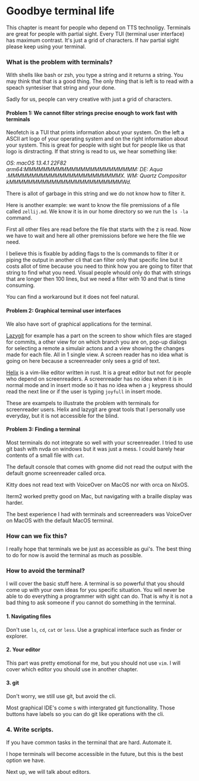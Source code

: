 # Goodbye terminal life

This chapter is meant for people who depend on TTS technoligy. 
Terminals are great for people with partial sight. Every TUI (terminal user interface) has maximum contrast. It's just a grid of characters. 
If hav partial sight please keep using your terminal.

### What is the problem with terminals?

With shells like bash or zsh, you type a string and it returns a string.
You may think that that is a good thing. The only thing that is left is to read with a speach syntesiser that string and your done.

Sadly for us, people can very creative with just a grid of characters. 

#### Problem 1: We cannot filter strings precise enough to work fast with terminals

Neofetch is a TUI that prints information about your system. 
On the left a ASCII art logo of your operating system and on the right information about your system.
This is great for people with sight but for people like us that logo is dirstracting. 
If that string is read to us, we hear something like: 

_OS: macOS 13.4.1 22F82 arm64:MMMMMMMMMMMMMMMMMMMMMMMM: DE: Aqua .MMMMMMMMMMMMMMMMMMMMMMMMX. WM: Quartz Compositor kMMMMMMMMMMMMMMMMMMMMMMMMWd._

There is allot of garbage in this string and we do not know how to filter it.

Here is another example: we want to know the file premissions of a file called ```zellij.md```. 
We know it is in our home directory so we run the ```ls -la``` command. 

First all other files are read before the file that starts with the z is read. 
Now we have to wait and here all other premissions before we here the file we need.

I believe this is fixable by adding flags to the ls commands to filter it or piping the output in another cli that can filter only that specific line but it costs allot of time because you need to think how you are going to filter that string to find what you need.
Visual people whould only do that with strings that are longer then 100 lines, but we need a filter with 10 and that is time consuming.

You can find a workaround but it does not feel natural.

#### Problem 2: Graphical terminal user interfaces

We also have sort of graphical applications for the terminal.

[Lazygit](https://github.com/jesseduffield/lazygit) for example has a part on the screen to show which files are staged for commits, a other view for on which branch you are on, pop-up dialogs for selecting a remote a simulair actons and a view showing the changes made for each file. 
All in 1 single view. A screen reader has no idea what is going on here because a screenreader only sees a grid of text.

[Helix](https://github.com/helix-editor/helix) is a vim-like editor written in rust. 
It is a great editor but not for people who depend on screenreaders. 
A screenreader has no idea when it is in normal mode and in insert mode so it has no idea when a ```j``` keypress should read the next line or if the user is typing ```joyfull``` in insert mode.

These are exampels to illustrate the problem with terminals for screenreader users.
Helix and lazygit are great tools that I personally use everyday, but it is not accessible for the blind.

#### Problem 3: Finding a terminal

Most terminals do not integrate so well with your screenreader.
I tried to use git bash with nvda on windows but it was just a mess. I could barely hear contents of a small file with ```cat```. 

The default console that comes with gnome did not read the output with the default gnome screenreader called orca.

Kitty does not read text with VoiceOver on MacOS nor with orca on NixOS.

Iterm2 worked pretty good on Mac, but navigating with a braille display was harder.

The best experience I had with terminals and screenreaders was VoiceOver on MacOS with the default MacOS terminal.

### How can we fix this?

I really hope that terminals we be just as accessible as gui's.
The best thing to do for now is avoid the terminal as much as possible.

### How to avoid the terminal?

I will cover the basic stuff here. A terminal is so powerful that you should come up with your own ideas for you specific situation.
You will never be able to do everything a programmer with sight can do.
That is why it is not a bad thing to ask someone if you cannot do something in the terminal.

####  1. Navigating files

Don't use ```ls```, ```cd```, ```cat``` or ```less```. Use a graphical interface such as finder or explorer.

#### 2. Your editor

This part was pretty emotional for me, but you should not use ```vim```.
I will cover which editor you should use in another chapter.

#### 3. git

Don't worry, we still use git, but avoid the cli.

Most graphical IDE's come s with intergrated git functionallity.
Those buttons have labels so you can do git like operations with the cli.

### 4. Write scripts.

If you have common tasks in the terminal that are hard. Automate it.

I hope terminals will become accessible in the future, but this is the best option we have.


Next up, we will talk about editors.

